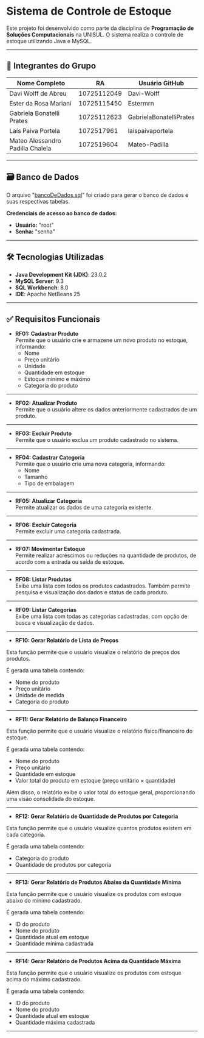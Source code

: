 # Sistema de Controle de Estoque

Este projeto foi desenvolvido como parte da disciplina de **Programação de Soluções Computacionais** na UNISUL. O sistema realiza o controle de estoque utilizando Java e MySQL.

---

## 👥 Integrantes do Grupo

| Nome Completo                        | RA           | Usuário GitHub                   |
|--------------------------------------|--------------|----------------------------------|
| Davi Wolff de Abreu                  | 10725112049  | Davi-Wolff                       |
| Ester da Rosa Mariani                | 10725115450  | Estermrn                         |
| Gabriela Bonatelli Prates            | 10725112623  | GabrielaBonatelliPrates          |
| Laís Paiva Portela                   | 1072517961   | laispaivaportela                 |
| Mateo Alessandro Padilla Chalela     | 1072519604   | Mateo-Padilla                    |

---

## 🗃️ Banco de Dados

O arquivo "[bancoDeDados.sql](./bancoDeDados.sql)"
 foi criado para gerar o banco de dados e suas respectivas tabelas.

**Credenciais de acesso ao banco de dados:**

- **Usuário:** "root" 
- **Senha:** "senha"

---

## 🛠️ Tecnologias Utilizadas

- **Java Development Kit (JDK)**: 23.0.2  
- **MySQL Server**: 9.3  
- **SQL Workbench**: 8.0  
- **IDE**: Apache NetBeans 25

---

## ✅ Requisitos Funcionais

- **RF01: Cadastrar Produto**  
  Permite que o usuário crie e armazene um novo produto no estoque, informando:
  - Nome
  - Preço unitário
  - Unidade
  - Quantidade em estoque
  - Estoque mínimo e máximo
  - Categoria do produto

---

- **RF02: Atualizar Produto**  
  Permite que o usuário altere os dados anteriormente cadastrados de um produto.

---

- **RF03: Excluir Produto**  
  Permite que o usuário exclua um produto cadastrado no sistema.

---

- **RF04: Cadastrar Categoria**  
  Permite que o usuário crie uma nova categoria, informando:
  - Nome
  - Tamanho
  - Tipo de embalagem

---

- **RF05: Atualizar Categoria**  
  Permite atualizar os dados de uma categoria existente.

---

- **RF06: Excluir Categoria**  
  Permite excluir uma categoria cadastrada.

---

- **RF07: Movimentar Estoque**  
  Permite realizar acréscimos ou reduções na quantidade de produtos, de acordo com a entrada ou saída de estoque.

---

- **RF08: Listar Produtos**  
  Exibe uma lista com todos os produtos cadastrados. Também permite pesquisa e visualização dos dados e status de cada produto.

---

- **RF09: Listar Categorias**  
  Exibe uma lista com todas as categorias cadastradas, com opção de busca e visualização de dados.

---

- **RF10: Gerar Relatório de Lista de Preços**

Esta função permite que o usuário visualize o relatório de preços dos produtos.  

É gerada uma tabela contendo:

- Nome do produto  
- Preço unitário  
- Unidade de medida  
- Categoria do produto  

---

- **RF11: Gerar Relatório de Balanço Financeiro**

Esta função permite que o usuário visualize o relatório físico/financeiro do estoque.  

É gerada uma tabela contendo:

- Nome do produto  
- Preço unitário  
- Quantidade em estoque  
- Valor total do produto em estoque (preço unitário × quantidade)

Além disso, o relatório exibe o valor total do estoque geral, proporcionando uma visão consolidada do estoque.

---

- **RF12: Gerar Relatório de Quantidade de Produtos por Categoria**

Esta função permite que o usuário visualize quantos produtos existem em cada categoria.  

É gerada uma tabela contendo:

- Categoria do produto  
- Quantidade de produtos por categoria

---

- **RF13: Gerar Relatório de Produtos Abaixo da Quantidade Mínima**

Esta função permite que o usuário visualize os produtos com estoque abaixo do mínimo cadastrado.  

É gerada uma tabela contendo:

- ID do produto  
- Nome do produto  
- Quantidade atual em estoque  
- Quantidade mínima cadastrada  

---

- **RF14: Gerar Relatório de Produtos Acima da Quantidade Máxima**

Esta função permite que o usuário visualize os produtos com estoque acima do máximo cadastrado.  

É gerada uma tabela contendo:

- ID do produto  
- Nome do produto  
- Quantidade atual em estoque  
- Quantidade máxima cadastrada  

---
